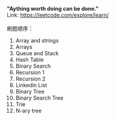 **"Aything worth doing can be done."**
<br>Link: https://leetcode.com/explore/learn/ </br>
<br>刷题顺序：
1. Array and strings
2. Arrays
3. Queue and Stack
4. Hash Table
5. Binary Search
6. Recursion 1
7. Recursion 2
8. Linkedin List
9. Binary Tree
10. Binary Search Tree
11. Trie
12. N-ary tree
